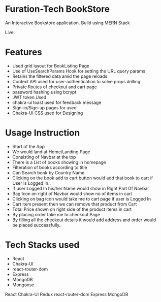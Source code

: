 # Furation-Tech BookStore

An Interactive Bookstore application. Build using MERN Stack

Live: 

# Features

- Used grid layout for BookListing Page
- Use of UseSearchParams Hook for setting the URL query params
- Retains the filtered data amid the page reloads
- Context API used for user-authentication to solve props drilling
- Private Routes of checkout and cart page
- password hashing using bcrypt
- JWT token Used
- chakra-ui toast used for feedback message
- Sign-in/Sign-up pages for used
- Chakra-UI CSS used for Designing
  
# Usage Instruction

- Start of the App
- We would land at Home/Landing Page
- Consisting of Navbar at the top
- There is a List of books showing in homepage
- Filteration of books according to title
- Can Search book by Country Name
- Clicking on the book add to cart button would add that book to cart if User is Logged In..
- If user Logged In his/her Name would show in Right Part Of Navbar
- Bag Icon on right of Navbar would show no of items in cart
- Clicking on bag icon would take me to cart page if user is Logged In
- Cart item present then we can remove that product from Cart
- Total Price shown on right side of the product items in cart
- By placing order take me to checkout Page
- By filling all the checkout details it would add address and order would be placed successfully..

# Tech Stacks used
- React
- Chakra-UI
- react-router-dom
- Express
- MongoDB
- Mongoose

React
Chakra-UI
Redux
react-router-dom
Express
MongoDB
